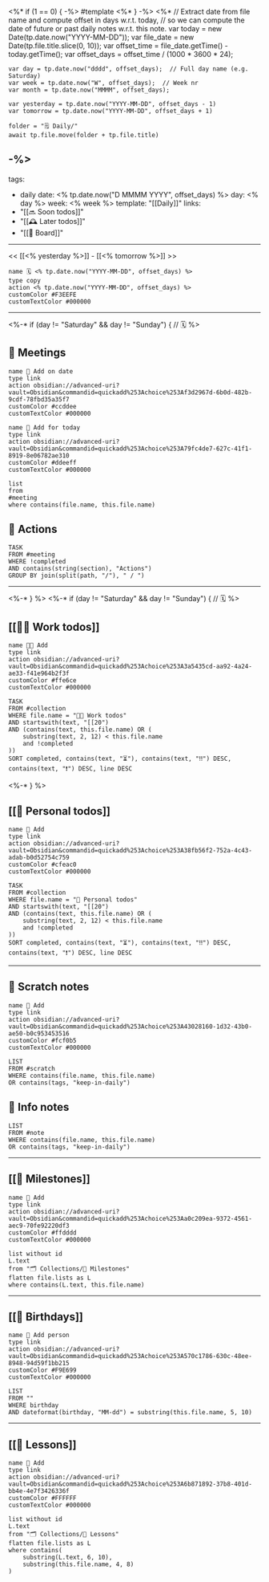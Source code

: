 <%* if (1 == 0) { -%> #template <%* } -%>
<%*
	// Extract date from file name and compute offset in days w.r.t. today,
	// so we can compute the date of future or past daily notes w.r.t. this note.
	var today = new Date(tp.date.now("YYYY-MM-DD"));
	var file_date = new Date(tp.file.title.slice(0, 10));
	var offset_time = file_date.getTime() - today.getTime();
	var offset_days = offset_time / (1000 * 3600 * 24);

    var day = tp.date.now("dddd", offset_days);  // Full day name (e.g. Saturday)
    var week = tp.date.now("W", offset_days);  // Week nr
    var month = tp.date.now("MMMM", offset_days);

    var yesterday = tp.date.now("YYYY-MM-DD", offset_days - 1)
    var tomorrow = tp.date.now("YYYY-MM-DD", offset_days + 1)

    folder = "🗒️ Daily/" 
    await tp.file.move(folder + tp.file.title)
-%>
---
tags:
  - daily
date: <% tp.date.now("D MMMM YYYY", offset_days) %>
day: <% day %>
week: <% week %>
template: "[[Daily]]"
links:
  - "[[🔜 Soon todos]]"
  - "[[🕰️ Later todos]]"
  - "[[🎯 Board]]"
---
<< [[<% yesterday %>]] - [[<% tomorrow %>]] >>

```button
name 🗓️ <% tp.date.now("YYYY-MM-DD", offset_days) %>
type copy
action <% tp.date.now("YYYY-MM-DD", offset_days) %>
customColor #F3EEFE
customTextColor #000000
```

---
<%-* if (day != "Saturday" && day != "Sunday") {  // 🗓 %>
## 👥 Meetings

```button
name 👥 Add on date
type link
action obsidian://advanced-uri?vault=Obsidian&commandid=quickadd%253Achoice%253Af3d2967d-6b0d-482b-9cdf-78fbd35a35f7
customColor #ccddee
customTextColor #000000
```
```button
name 👥 Add for today
type link
action obsidian://advanced-uri?vault=Obsidian&commandid=quickadd%253Achoice%253A79fc4de7-627c-41f1-8919-8e06782ae310
customColor #ddeeff
customTextColor #000000
```

```dataview
list
from
#meeting
where contains(file.name, this.file.name)
```

## 🏃 Actions

```dataview
TASK
FROM #meeting 
WHERE !completed
AND contains(string(section), "Actions")
GROUP BY join(split(path, "/"), " / ")
```
---
<%-* } %>
<%-* if (day != "Saturday" && day != "Sunday") {  // 🗓 %>
## [[🧑‍💻 Work todos]]

```button
name 🧑‍💻 Add
type link
action obsidian://advanced-uri?vault=Obsidian&commandid=quickadd%253Achoice%253A3a5435cd-aa92-4a24-ae33-f41e964b2f3f
customColor #ffe6ce
customTextColor #000000
```

```dataview
TASK
FROM #collection
WHERE file.name = "🧑‍💻 Work todos"
AND startswith(text, "[[20")
AND (contains(text, this.file.name) OR (
    substring(text, 2, 12) < this.file.name
    and !completed
))
SORT completed, contains(text, "⏳"), contains(text, "‼️") DESC, contains(text, "❗️") DESC, line DESC
```

<%-* } %>
## [[🏡 Personal todos]]

```button
name 🏡 Add
type link
action obsidian://advanced-uri?vault=Obsidian&commandid=quickadd%253Achoice%253A38fb56f2-752a-4c43-adab-b0d52754c759
customColor #cfeac0
customTextColor #000000
```

```dataview
TASK
FROM #collection
WHERE file.name = "🏡 Personal todos"
AND startswith(text, "[[20")
AND (contains(text, this.file.name) OR (
    substring(text, 2, 12) < this.file.name
    and !completed
))
SORT completed, contains(text, "⏳"), contains(text, "‼️") DESC, contains(text, "❗️") DESC, line DESC
```
---
## 📝 Scratch notes

```button
name 📝 Add
type link
action obsidian://advanced-uri?vault=Obsidian&commandid=quickadd%253Achoice%253A43028160-1d32-43b0-ae50-b0c953453516
customColor #fcf0b5
customTextColor #000000
```

```dataview
LIST
FROM #scratch
WHERE contains(file.name, this.file.name)
OR contains(tags, "keep-in-daily")
```

## 📑 Info notes

```dataview
LIST
FROM #note
WHERE contains(file.name, this.file.name)
OR contains(tags, "keep-in-daily")
```
---
## [[🚩 Milestones]] 

```button
name 🚩 Add
type link
action obsidian://advanced-uri?vault=Obsidian&commandid=quickadd%253Achoice%253Aa0c209ea-9372-4561-aec9-70fe92220df3
customColor #ffdddd
customTextColor #000000
```

```dataview
list without id
L.text
from "🗂️ Collections/🚩 Milestones"
flatten file.lists as L
where contains(L.text, this.file.name)
```
---
## [[🎉 Birthdays]]

```button
name 🙋 Add person
type link
action obsidian://advanced-uri?vault=Obsidian&commandid=quickadd%253Achoice%253A570c1786-630c-48ee-8948-94d59f1bb215
customColor #F9E699
customTextColor #000000
```

```dataview
LIST 
FROM "" 
WHERE birthday
AND dateformat(birthday, "MM-dd") = substring(this.file.name, 5, 10)
```
---
## [[🌈 Lessons]]

```button
name 🌈 Add
type link
action obsidian://advanced-uri?vault=Obsidian&commandid=quickadd%253Achoice%253A6b871892-37b8-401d-bb4e-4e7f3426336f
customColor #FFFFFF
customTextColor #000000
```

```dataview
list without id
L.text
from "🗂️ Collections/🌈 Lessons"
flatten file.lists as L
where contains(
    substring(L.text, 6, 10), 
    substring(this.file.name, 4, 8)
)
```
